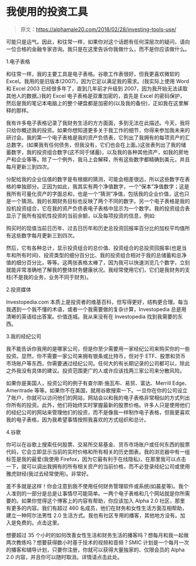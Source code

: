 # 我使用的投资工具

> 原文：<https://alphamale20.com/2018/02/28/investing-tools-use/>

可能只是运气。因此，和往常一样，如果你对这个话题有任何深层次的疑问，请向一位合格的金融专家咨询。我只是在这里告诉你我做什么，而不是你应该做什么。

1.电子表格

和往常一样，我的主要工具是电子表格。谷歌工作表很好，但我更喜欢微软的 Excel。我用的是旧版本(2007)，因为它足以满足我的需求。(我实际上使用 Word 和 Excel 2003 已经很多年了，直到几年前才升级到 2007，因为我开始无法读取其他人的数据。)我的 Excel 电子表格是双重加密的，首先是 Excel 的密码保护，然后是我的笔记本电脑上的整个硬盘都是加密的(以及我的备份)，正如我在这里解释的那样。

我有许多电子表格记录了我财务生活的方方面面，多到无法在此描述。今天，我将只给你概述我的投资。如果你想知道更多关于我工作的细节，你得来参加我未来的研讨会。我的第一个电子表格是我的资产负债表，它列出了我拥有的每项资产的汇总数字。(如果我有任何债务，但我没有，它们也会在上面。)这张表列出了我的储蓄数字，我的投资组合数字(这不同于储蓄)，以及我的各种其他资产，如我的房地产和企业等等。除了一个例外，我马上会解释，所有这些数字都精确到美元，并且每月更新三到四次。

分配给我的企业估值的数字是有根据的猜测，可能会相差很远，所以这些数字在表格的单独部分。正因为如此，我其实有两个净值数字，一个“保本”净值数字；这是我所有可量化资产的字面总和，也是一个“猜测”净值，包括我的企业价值，这也只是一个猜测。我的长期财务目标也反映了两个不同的数字。另一个电子表格是我的投机投资组合，它在我的资产负债表电子表格中显示为一个数字。我的投资组合表显示了我所有投机性投资的当前余额，以及每项投资的信息，例如:

购买时的现值当前日历年、过去日历年和历史总投资回报率百分比的加权平均值所有这些数字每月更新三到四次。

然后，它有各种总计，显示投资组合的总价值、投资组合的总投资回报率(也是当年和所有时间)、投资类型的细分百分比、我的投资组合相对于我的总储蓄和总净值的细分百分比，等等。这两张表格太棒了，因为我可以快速浏览几个数字，立刻就能非常准确地了解我的整体财务健康状况。我经常使用它们，它们是我财务的支柱(不是我的业务，业务不同于财务)。

2.投资媒体

Investopedia.com 本质上是投资者的维基百科，但写得更好，结构更合理。每当我遇到一个我不懂的术语，或者一个我需要做的复杂计算，Investopedia 总是用清晰的英语给出答案。价值连城。我从来没有在 Investopedia 找到我需要的东西。

3.我的经纪公司

我不能告诉你我用的是哪家公司，但是你至少需要用一家经纪公司来购买你的一些投资。显然，你不需要一家公司来拥有银条或比特币，但对于 ETF、股票和货币市场账户等东西，你需要通过经纪公司。任何大的有长期记录的公司都可以，除此之外我没有具体的建议。投资范围更广的人或许应该找两三家公司来分散风险。

如果你是美国人，投资公司的例子有查尔斯·施瓦布、易贸、富达、Merrill Edge、Ameritrade 等等。如果你不在美国，就用谷歌搜索一下。一旦你在你的公司设立了账户，你就可以访问他们的网站，网站会以和我的电子表格非常相似的方式列出你所有的投资。此外，他们将始终实时掌握最新的股票价格。许多人只是使用他们的经纪公司的网站来管理他们的投资，而不是像我一样制作电子表格，但我更喜欢我的电子表格，因为我希望事情按照我喜欢的方式组织和总计。

4.谷歌

你可以在谷歌上搜索任何股票、交易所交易基金、货币市场账户或任何东西的股票代码，它会立即显示当前的实时价格和所有相关的历史图表。我的浏览器中有一组标签是我的最爱(我使用 Firefox，因为它最有利于在线隐私)，在那里我可以点击一下，就可以调出我拥有的所有相关资产的当前价格，而不必登录经纪公司或使用雅虎财经(我过去经常使用)。非常好。

差不多就是这样！你会注意到我不使用任何财务管理软件或系统(如晨星等)。我个人准则的一部分是总是让事情尽可能简单。一两个电子表格和几个网站就是你所需要的。如果你觉得这个博客上的内容有帮助，你应该加入 Alpha 2.0 社区，那里有更多的内容。我们有超过 460 名成员，他们在财务和女性生活方面互相帮助，建立一种阿尔法男性 2.0 生活方式。我也有社区专用的播客，其他地方没有。加入是免费的。点击这里。

想要超过 35 个小时的如何改善女性生活和财务生活的播客吗？想每月和我一起做两次教练吗？想要获得数小时基于技术的视频和音频？SMIC 计划是一个每月一次的播客和辅导计划，只要你注册，你就可以获得大量独家的、仅限会员的 Alpha 2.0 内容，并且你可以随时取消。详情请点击此处。